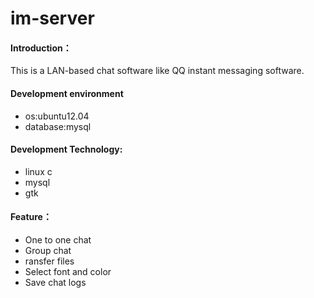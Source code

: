 # im-server
#### Introduction：
This is a LAN-based chat software like QQ instant messaging software.

#### Development environment
* os:ubuntu12.04
* database:mysql

#### Development Technology:
* linux c
* mysql
* gtk

#### Feature：
* One to one chat
* Group chat
* ransfer files
* Select font and color
* Save chat logs
